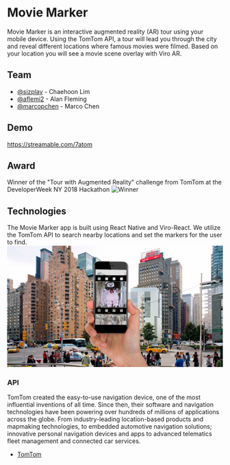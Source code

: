 # Movie Marker

Movie Marker is an interactive augmented reality (AR) tour using your mobile device. Using the TomTom API, a tour will lead you through the city and reveal different locations where famous movies were filmed. Based on your location you will see a movie scene overlay with Viro AR. 

## Team

- [@sizplay](https://github.com/sizplay) - Chaehoon Lim
- [@aflemi2](http://www.github.com/aflemi2) - Alan Fleming
- [@marcopchen](http://www.github.com/marcopchen) - Marco Chen

## Demo
https://streamable.com/7atom

## Award
Winner of the "Tour with Augmented Reality" challenge from TomTom at the DeveloperWeek NY 2018 Hackathon
![Winner](https://i.imgur.com/QO8wyp0.jpg "Winner")

## Technologies

The Movie Marker app is built using React Native and Viro-React. We utilize the TomTom API to search nearby locations and set the markers for the user to find.
![Screenshot](screenshot.jpg)

### API

TomTom created the easy-to-use navigation device, one of the most influential inventions of all time. Since then, their software and navigation technologies have been powering over hundreds of millions of applications across the globe. From industry-leading location-based products and mapmaking technologies, to embedded automotive navigation solutions; innovative personal navigation devices and apps to advanced telematics fleet management and connected car services.
- [TomTom](https://developer.tomtom.com/)
